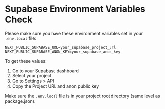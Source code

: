 # Supabase Environment Variables Check

Please make sure you have these environment variables set in your `.env.local` file:

```
NEXT_PUBLIC_SUPABASE_URL=your_supabase_project_url
NEXT_PUBLIC_SUPABASE_ANON_KEY=your_supabase_anon_key
```

To get these values:
1. Go to your Supabase dashboard
2. Select your project
3. Go to Settings > API
4. Copy the Project URL and anon public key

Make sure the `.env.local` file is in your project root directory (same level as package.json).

